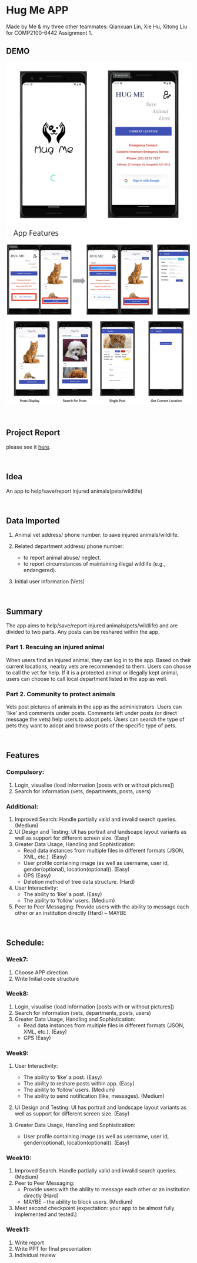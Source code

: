 # Hug Me APP
Made by Me & my three other teammates: Qianxuan Lin, Xie Hu, Xitong Liu  
for COMP2100-6442 Assignment 1. 

## DEMO
![App Homepage](images/Demo-1.jpeg)
![App Features - sign in & create posts](images/Demo-2.jpeg)
![App Features - display post(s) & search](images/Demo-3.jpeg)

<br/>

## Project Report
please see it [here](https://github.com/Ting-TT/HugMeApp/blob/main/Report.md).

<br/>

## Idea
An app to help/save/report injured animals(pets/wildlife)

<br/>

## Data Imported
1. Animal vet address/ phone number:
    to save injured animals/wildlife.

2. Related department address/ phone number:
    - to report animal abuse/ neglect.
    - to report circumstances of maintaining illegal wildlife (e.g., endangered).

3. Initial user information (Vets)

<br/>

## Summary
The app aims to help/save/report injured animals(pets/wildlife) and are divided to two parts. Any posts can be reshared within the app.

### Part 1. Rescuing an injured animal
When users find an injured animal, they can log in to the app. Based on their current locations, nearby vets are recommended to them. Users can choose to call the vet for help. If it is a protected animal or illegally kept animal, users can choose to call local department listed in the app as well.

### Part 2. Community to protect animals
Vets post pictures of animals in the app as the administrators. Users can ‘like’ and comments under posts. Comments left under posts (or direct message the vets) help users to adopt pets.
Users can search the type of pets they want to adopt and browse posts of the specific type of pets.

<br/>

## Features
### Compulsory:
1. Login, visualise (load information [posts with or without pictures])
2. Search for information (vets, departments, posts, users)

### Additional:
1.	Improved Search: Handle partially valid and invalid search queries. (Medium)
2.	UI Design and Testing: UI has portrait and landscape layout variants as well as support for different screen size. (Easy)
3.	Greater Data Usage, Handling and Sophistication:
    - Read data instances from multiple files in different formats (JSON, XML, etc.). (Easy)
    - User profile containing image (as well as username, user id, gender(optional), location(optional)). (Easy)
    - GPS (Easy)
    - Deletion method of tree data structure. (Hard)
4.	User Interactivity:
    - The ability to ‘like’ a post. (Easy)
    - The ability to ‘follow’ users. (Medium)
5.	Peer to Peer Messaging: Provide users with the ability to message each other or an institution directly (Hard) – MAYBE

<br/>

## Schedule:
### Week7:
1. Choose APP direction
2. Write Initial code structure

### Week8:
1. Login, visualise (load information [posts with or without pictures])
2. Search for information (vets, departments, posts, users)
3. Greater Data Usage, Handling and Sophistication:
    - Read data instances from multiple files in different formats (JSON, XML, etc.). (Easy)
    - GPS (Easy)
 
### Week9:   
1. User Interactivity:
    - The ability to ‘like’ a post. (Easy)
    - The ability to reshare posts within app. (Easy) 
    - The ability to ‘follow’ users. (Medium)
    - The ability to send notification (like, messages). (Medium)

2. UI Design and Testing: UI has portrait and landscape layout variants as well as support for different screen size. (Easy)
3.	Greater Data Usage, Handling and Sophistication:
    - User profile containing image (as well as username, user id, gender(optional), location(optional)). (Easy)
    
### Week10:   
1. Improved Search. Handle partially valid and invalid search queries. (Medium)
2. Peer to Peer Messaging:
    - Provide users with the ability to message each other or an institution directly (Hard)
    - MAYBE – the ability to block users. (Medium)
3. Meet second checkpoint (expectation: your app to be almost fully implemented and tested.)

### Week11:   
1. Write report
2. Write PPT for final presentation
3. Individual review
